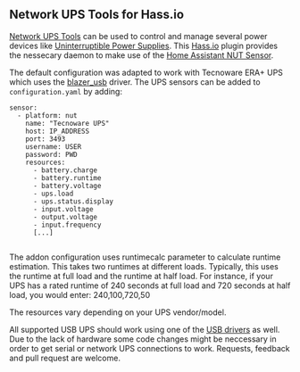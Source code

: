 ## Network UPS Tools for Hass.io

[Network UPS Tools](http://networkupstools.org/) can be used to control and manage several power devices like [Uninterruptible Power Supplies](https://en.wikipedia.org/wiki/Uninterruptible_power_supply). This [Hass.io](https://home-assistant.io/hassio/) plugin provides the nessecary daemon to make use of the [Home Assistant NUT Sensor](https://home-assistant.io/components/sensor.nut/).

The default configuration was adapted to work with Tecnoware ERA+ UPS which uses the [blazer_usb](https://networkupstools.org/docs/man/blazer_usb.html) driver. The UPS sensors can be added to `configuration.yaml` by adding:


```
sensor:
  - platform: nut
    name: "Tecnoware UPS"
    host: IP_ADDRESS
    port: 3493
    username: USER
    password: PWD
    resources:
      - battery.charge
      - battery.runtime
      - battery.voltage
      - ups.load
      - ups.status.display
      - input.voltage
      - output.voltage
      - input.frequency
      [...]


```
The addon configuration uses runtimecalc parameter to calculate runtime estimation. This takes two runtimes at different loads. Typically, this uses the runtime at full load and the runtime at half load. For instance, if your UPS has a rated runtime of 240 seconds at full load and 720 seconds at half load, you would enter: 240,100,720,50

The resources vary depending on your UPS vendor/model.

All supported USB UPS should work using one of the [USB drivers](http://networkupstools.org/stable-hcl.html) as well. Due to the lack of hardware some code changes might be neccessary in order to get serial or network UPS connections to work. Requests, feedback and pull request are welcome.
